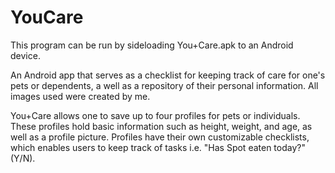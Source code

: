 # YouCare
This program can be run by sideloading You+Care.apk to an Android device.

An Android app that serves as a checklist for keeping track of care for one's pets or dependents, a well as a repository of their personal information. All images used were created by me.

You+Care allows one to save up to four profiles for pets or individuals. These profiles hold basic information such as height, weight, and age, as well as a profile picture. Profiles have their own customizable checklists, which enables users to keep track of tasks i.e. "Has Spot eaten today?" (Y/N).
